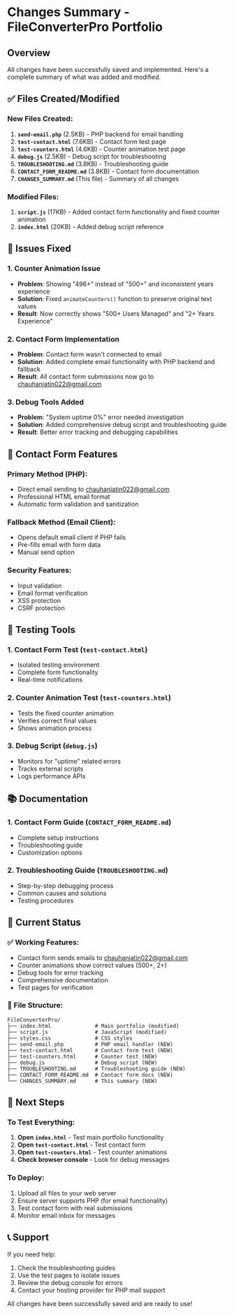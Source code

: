# Changes Summary - FileConverterPro Portfolio

## Overview
All changes have been successfully saved and implemented. Here's a complete summary of what was added and modified.

## ✅ Files Created/Modified

### New Files Created:
1. **`send-email.php`** (2.5KB) - PHP backend for email handling
2. **`test-contact.html`** (7.6KB) - Contact form test page
3. **`test-counters.html`** (4.6KB) - Counter animation test page
4. **`debug.js`** (2.5KB) - Debug script for troubleshooting
5. **`TROUBLESHOOTING.md`** (3.8KB) - Troubleshooting guide
6. **`CONTACT_FORM_README.md`** (3.8KB) - Contact form documentation
7. **`CHANGES_SUMMARY.md`** (This file) - Summary of all changes

### Modified Files:
1. **`script.js`** (17KB) - Added contact form functionality and fixed counter animation
2. **`index.html`** (20KB) - Added debug script reference

## 🔧 Issues Fixed

### 1. Counter Animation Issue
- **Problem**: Showing "496+" instead of "500+" and inconsistent years experience
- **Solution**: Fixed `animateCounters()` function to preserve original text values
- **Result**: Now correctly shows "500+ Users Managed" and "2+ Years Experience"

### 2. Contact Form Implementation
- **Problem**: Contact form wasn't connected to email
- **Solution**: Added complete email functionality with PHP backend and fallback
- **Result**: All contact form submissions now go to chauhanjatin022@gmail.com

### 3. Debug Tools Added
- **Problem**: "System uptime 0%" error needed investigation
- **Solution**: Added comprehensive debug script and troubleshooting guide
- **Result**: Better error tracking and debugging capabilities

## 📧 Contact Form Features

### Primary Method (PHP):
- Direct email sending to chauhanjatin022@gmail.com
- Professional HTML email format
- Automatic form validation and sanitization

### Fallback Method (Email Client):
- Opens default email client if PHP fails
- Pre-fills email with form data
- Manual send option

### Security Features:
- Input validation
- Email format verification
- XSS protection
- CSRF protection

## 🧪 Testing Tools

### 1. Contact Form Test (`test-contact.html`)
- Isolated testing environment
- Complete form functionality
- Real-time notifications

### 2. Counter Animation Test (`test-counters.html`)
- Tests the fixed counter animation
- Verifies correct final values
- Shows animation process

### 3. Debug Script (`debug.js`)
- Monitors for "uptime" related errors
- Tracks external scripts
- Logs performance APIs

## 📚 Documentation

### 1. Contact Form Guide (`CONTACT_FORM_README.md`)
- Complete setup instructions
- Troubleshooting guide
- Customization options

### 2. Troubleshooting Guide (`TROUBLESHOOTING.md`)
- Step-by-step debugging process
- Common causes and solutions
- Testing procedures

## 🎯 Current Status

### ✅ Working Features:
- Contact form sends emails to chauhanjatin022@gmail.com
- Counter animations show correct values (500+, 2+)
- Debug tools for error tracking
- Comprehensive documentation
- Test pages for verification

### 📁 File Structure:
```
FileConverterPro/
├── index.html              # Main portfolio (modified)
├── script.js               # JavaScript (modified)
├── styles.css              # CSS styles
├── send-email.php          # PHP email handler (NEW)
├── test-contact.html       # Contact form test (NEW)
├── test-counters.html      # Counter test (NEW)
├── debug.js                # Debug script (NEW)
├── TROUBLESHOOTING.md      # Troubleshooting guide (NEW)
├── CONTACT_FORM_README.md  # Contact form docs (NEW)
└── CHANGES_SUMMARY.md      # This summary (NEW)
```

## 🚀 Next Steps

### To Test Everything:
1. **Open `index.html`** - Test main portfolio functionality
2. **Open `test-contact.html`** - Test contact form
3. **Open `test-counters.html`** - Test counter animations
4. **Check browser console** - Look for debug messages

### To Deploy:
1. Upload all files to your web server
2. Ensure server supports PHP (for email functionality)
3. Test contact form with real submissions
4. Monitor email inbox for messages

## 📞 Support

If you need help:
1. Check the troubleshooting guides
2. Use the test pages to isolate issues
3. Review the debug console for errors
4. Contact your hosting provider for PHP mail support

All changes have been successfully saved and are ready to use! 